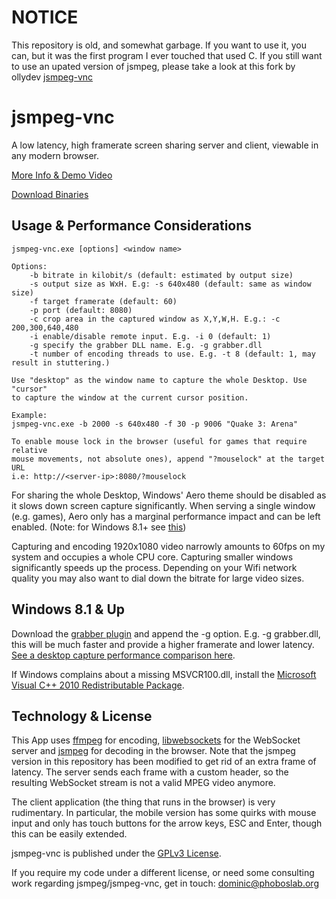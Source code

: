# NOTICE
This repository is old, and somewhat garbage. If you want to use it, you can, but it was the first program I ever touched that used C. If you still want to use an upated version of jsmpeg, please take a look at this fork by ollydev [jsmpeg-vnc](https://github.com/ollydev/jsmpeg-vnc)




# jsmpeg-vnc

A low latency, high framerate screen sharing server and client, viewable in any modern browser.

[More Info & Demo Video](http://phoboslab.org/log/2015/07/play-gta-v-in-your-browser-sort-of)

[Download Binaries](https://github.com/phoboslab/jsmpeg-vnc/releases)


## Usage & Performance Considerations

```
jsmpeg-vnc.exe [options] <window name>

Options:
	-b bitrate in kilobit/s (default: estimated by output size)
	-s output size as WxH. E.g: -s 640x480 (default: same as window size)
	-f target framerate (default: 60)
	-p port (default: 8080)
	-c crop area in the captured window as X,Y,W,H. E.g.: -c 200,300,640,480
	-i enable/disable remote input. E.g. -i 0 (default: 1)
	-g specify the grabber DLL name. E.g. -g grabber.dll
	-t number of encoding threads to use. E.g. -t 8 (default: 1, may result in stuttering.)
	
Use "desktop" as the window name to capture the whole Desktop. Use "cursor"
to capture the window at the current cursor position.

Example:
jsmpeg-vnc.exe -b 2000 -s 640x480 -f 30 -p 9006 "Quake 3: Arena"

To enable mouse lock in the browser (useful for games that require relative
mouse movements, not absolute ones), append "?mouselock" at the target URL
i.e: http://<server-ip>:8080/?mouselock
```	

For sharing the whole Desktop, Windows' Aero theme should be disabled as it slows down screen capture significantly. When serving a single window (e.g. games), Aero only has a marginal performance impact and can be left enabled. (Note: for Windows 8.1+ see [this](https://github.com/Integrated-Media/jsmpeg-vnc/blob/master/README.md#windows-81--up))


Capturing and encoding 1920x1080 video narrowly amounts to 60fps on my system and occupies a whole CPU core. Capturing smaller windows significantly speeds up the process. Depending on your Wifi network quality you may also want to dial down the bitrate for large video sizes.

## Windows 8.1 & Up

Download the [grabber plugin](https://github.com/ollydev/jsmpeg-vnc-desktop-duplication/releases) and append the -g option. E.g. -g grabber.dll, this will be much faster and provide a higher framerate and lower latency. [See a desktop capture performance comparison here](https://imgur.com/a/hieMLNP).

If Windows complains about a missing MSVCR100.dll, install the [Microsoft Visual C++ 2010 Redistributable Package](https://www.microsoft.com/en-us/download/details.aspx?id=5555).


## Technology & License

This App uses [ffmpeg](https://github.com/FFmpeg/FFmpeg) for encoding, [libwebsockets](https://github.com/warmcat/libwebsockets) for the WebSocket server and [jsmpeg](https://github.com/phoboslab/jsmpeg) for decoding in the browser. Note that the jsmpeg version in this repository has been modified to get rid of an extra frame of latency. The server sends each frame with a custom header, so the resulting WebSocket stream is not a valid MPEG video anymore.

The client application (the thing that runs in the browser) is very rudimentary. In particular, the mobile version has some quirks with mouse input and only has touch buttons for the arrow keys, ESC and Enter, though this can be easily extended.

jsmpeg-vnc is published under the [GPLv3 License](http://www.gnu.org/licenses/gpl-3.0.en.html).

If you require my code under a different license, or need some consulting work regarding jsmpeg/jsmpeg-vnc, get in touch: dominic@phoboslab.org
